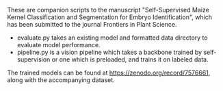 These are companion scripts to the manuscript "Self-Supervised Maize Kernel Classification and Segmentation for Embryo Identification", which has been submitted to the journal Frontiers in Plant Science.

* evaluate.py takes an existing model and formatted data directory to evaluate model performance.
* pipeline.py is a vision pipeline which takes a backbone trained by self-supervision or one which is preloaded, and trains it on labeled data.

The trained models can be found at https://zenodo.org/record/7576661, along with the accompanying dataset.
